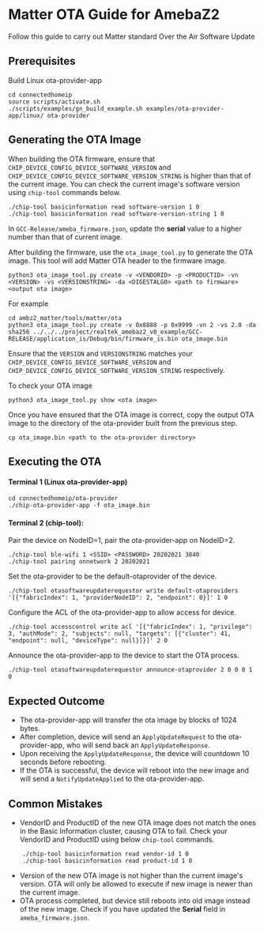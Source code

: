 # Matter OTA Guide for AmebaZ2

Follow this guide to carry out Matter standard Over the Air Software Update

## Prerequisites

Build Linux ota-provider-app

    cd connectedhomeip
    source scripts/activate.sh
    ./scripts/examples/gn_build_example.sh examples/ota-provider-app/linux/ ota-provider

## Generating the OTA Image

When building the OTA firmware, ensure that `CHIP_DEVICE_CONFIG_DEVICE_SOFTWARE_VERSION` and `CHIP_DEVICE_CONFIG_DEVICE_SOFTWARE_VERSION_STRING` is higher than that of the current image.
You can check the current image's software version using `chip-tool` commands below.

    ./chip-tool basicinformation read software-version 1 0
    ./chip-tool basicinformation read software-version-string 1 0

In `GCC-Release/ameba_firmware.json`, update the **serial** value to a higher number than that of current image.

After building the firmware, use the `ota_image_tool.py` to generate the OTA image. This tool will add Matter OTA header to the firmware image.

    python3 ota_image_tool.py create -v <VENDORID> -p <PRODUCTID> -vn <VERSION> -vs <VERSIONSTRING> -da <DIGESTALGO> <path to firmware> <output ota image>

For example

    cd ambz2_matter/tools/matter/ota
    python3 ota_image_tool.py create -v 0x8888 -p 0x9999 -vn 2 -vs 2.0 -da sha256 ../../../project/realtek_amebaz2_v0_example/GCC-RELEASE/application_is/Debug/bin/firmware_is.bin ota_image.bin

Ensure that the `VERSION` and `VERSIONSTRING` matches your `CHIP_DEVICE_CONFIG_DEVICE_SOFTWARE_VERSION` and `CHIP_DEVICE_CONFIG_DEVICE_SOFTWARE_VERSION_STRING` respectively.

To check your OTA image

    python3 ota_image_tool.py show <ota image>

Once you have ensured that the OTA image is correct, copy the output OTA image to the directory of the ota-provider built from the previous step.

    cp ota_image.bin <path to the ota-provider directory>

## Executing the OTA

#### Terminal 1 (Linux ota-provider-app)

    cd connectedhomeip/ota-provider
    ./chip-ota-provider-app -f ota_image.bin

#### Terminal 2 (chip-tool): 

Pair the device on NodeID=1, pair the ota-provider-app on NodeID=2.

    ./chip-tool ble-wifi 1 <SSID> <PASSWORD> 20202021 3840
    ./chip-tool pairing onnetwork 2 20202021

Set the ota-provider to be the default-otaprovider of the device.

    ./chip-tool otasoftwareupdaterequestor write default-otaproviders '[{"fabricIndex": 1, "providerNodeID": 2, "endpoint": 0}]' 1 0

Configure the ACL of the ota-provider-app to allow access for device.

    ./chip-tool accesscontrol write acl '[{"fabricIndex": 1, "privilege": 3, "authMode": 2, "subjects": null, "targets": [{"cluster": 41, "endpoint": null, "deviceType": null}]}]' 2 0

Announce the ota-provider-app to the device to start the OTA process.

    ./chip-tool otasoftwareupdaterequestor announce-otaprovider 2 0 0 0 1 0

## Expected Outcome

- The ota-provider-app will transfer the ota image by blocks of 1024 bytes.
- After completion, device will send an `ApplyUpdateRequest` to the ota-provider-app, who will send back an `ApplyUpdateResponse`.
- Upon receiving the `ApplyUpdateResponse`, the device will countdown 10 seconds before rebooting.
- If the OTA is successful, the device will reboot into the new image and will send a `NotifyUpdateApplied` to the ota-provider-app. 

## Common Mistakes

- VendorID and ProductID of the new OTA image does not match the ones in the Basic Information cluster, causing OTA to fail. Check your VendorID and ProductID using below `chip-tool` commands.

```
    ./chip-tool basicinformation read vendor-id 1 0
    ./chip-tool basicinformation read product-id 1 0
```

- Version of the new OTA image is not higher than the current image's version. OTA will only be allowed to execute if new image is newer than the current image.
- OTA process completed, but device still reboots into old image instead of the new image. Check if you have updated the **Serial** field in `ameba_firmware.json`.
